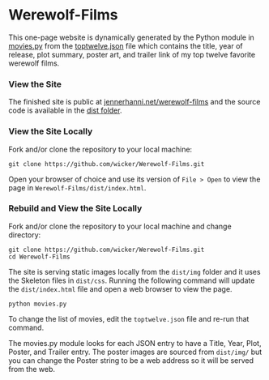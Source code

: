 # Werewolf-Films

This one-page website is dynamically generated by the Python module in [movies.py](https://github.com/wicker/Werewolf-Films/blob/master/movies.py) from the [toptwelve.json](https://github.com/wicker/Werewolf-Films/blob/master/toptwelve.json) file which contains the title, year of release, plot summary, poster art, and trailer link of my top twelve favorite werewolf films. 

### View the Site

The finished site is public at [jennerhanni.net/werewolf-films](http://jenenrhanni.net/werewolf-films/) and the source code is available in the [dist folder](https://github.com/wicker/Werewolf-Films/tree/master/dist).

### View the Site Locally

Fork and/or clone the repository to your local machine: 

```
git clone https://github.com/wicker/Werewolf-Films.git
```

Open your browser of choice and use its version of `File > Open` to view the page in `Werewolf-Films/dist/index.html`.

### Rebuild and View the Site Locally

Fork and/or clone the repository to your local machine and change directory:

```
git clone https://github.com/wicker/Werewolf-Films.git
cd Werewolf-Films
```

The site is serving static images locally from the `dist/img` folder and it uses the Skeleton files in `dist/css`. Running the following command will update the `dist/index.html` file and open a web browser to view the page. 

```
python movies.py
```

To change the list of movies, edit the `toptwelve.json` file and re-run that command.

The movies.py module looks for each JSON entry to have a Title, Year, Plot, Poster, and Trailer entry. The poster images are sourced from `dist/img/` but you can change the Poster string to be a web address so it will be served from the web. 
